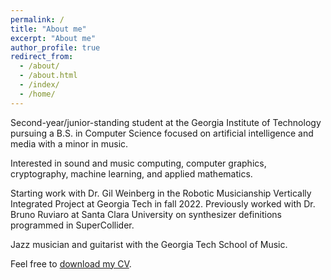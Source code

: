 ```yaml
---
permalink: /
title: "About me"
excerpt: "About me"
author_profile: true
redirect_from: 
  - /about/
  - /about.html
  - /index/
  - /home/
---
```


Second-year/junior-standing student at the Georgia Institute of Technology pursuing a B.S. in Computer Science focused on artificial intelligence and media with a minor in music. 

Interested in sound and music computing, computer graphics, cryptography, machine learning, and applied mathematics.

Starting work with Dr. Gil Weinberg in the Robotic Musicianship Vertically Integrated Project at Georgia Tech in fall 2022. Previously worked with Dr. Bruno Ruviaro at Santa Clara University on synthesizer definitions programmed in SuperCollider.

Jazz musician and guitarist with the Georgia Tech School of Music.

Feel free to [download my CV](/cv.md).